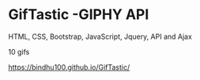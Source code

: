 # GifTastic -GIPHY API 

HTML, CSS, Bootstrap, JavaScript, Jquery, API and Ajax

10 gifs

https://bindhu100.github.io/GifTastic/
